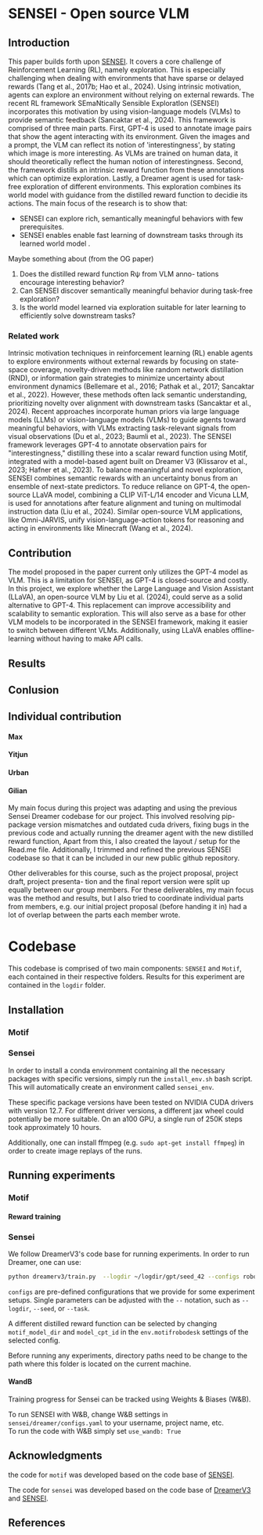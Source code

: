 # SENSEI - Open source VLM

## Introduction

This paper builds forth upon [SENSEI](https://arxiv.org/pdf/2503.01584). It covers a core challenge of Reinforcement Learning (RL), namely exploration. This is especially challenging when dealing with environments that have sparse or delayed rewards (Tang et al., 2017b; Hao et al., 2024). Using intrinsic motivation, agents can explore an environment without relying on external rewards. The recent RL framework SEmaNtically Sensible ExploratIon (SENSEI) incorporates this motivation by using vision-language models (VLMs) to provide semantic feedback (Sancaktar et al., 2024). This framework is comprised of three main parts. First, GPT-4 is used to annotate image pairs that show the agent interacting with its environment. Given the images and a prompt, the VLM can reflect its notion of 'interestingness', by stating which image is more interesting. As VLMs are trained on human data, it should theoretically reflect the human notion of interestingness. Second, the framework distills an intrinsic reward function from these annotations which can optimize exploration. Lastly, a Dreamer agent is used for task-free exploration of different environments. This exploration combines its world model with guidance from the distilled reward function to decidie its actions. The main focus of the research is to show that:

- SENSEI can explore rich, semantically meaningful behaviors with few prerequisites.
- SENSEI enables enable fast learning of downstream tasks through its learned world model .

Maybe something about (from the OG paper)

1. Does the distilled reward function Rψ from VLM anno-
   tations encourage interesting behavior?
2. Can SENSEI discover semantically meaningful behavior
   during task-free exploration?
3. Is the world model learned via exploration suitable for
   later learning to efficiently solve downstream tasks?

### Related work

Intrinsic motivation techniques in reinforcement learning (RL) enable agents to explore environments without external rewards by focusing on state-space coverage, novelty-driven methods like random network distillation (RND), or information gain strategies to minimize uncertainty about environment dynamics (Bellemare et al., 2016; Pathak et al., 2017; Sancaktar et al., 2022). However, these methods often lack semantic understanding, prioritizing novelty over alignment with downstream tasks (Sancaktar et al., 2024). Recent approaches incorporate human priors via large language models (LLMs) or vision-language models (VLMs) to guide agents toward meaningful behaviors, with VLMs extracting task-relevant signals from visual observations (Du et al., 2023; Baumli et al., 2023). The SENSEI framework leverages GPT-4 to annotate observation pairs for "interestingness," distilling these into a scalar reward function using Motif, integrated with a model-based agent built on Dreamer V3 (Klissarov et al., 2023; Hafner et al., 2023). To balance meaningful and novel exploration, SENSEI combines semantic rewards with an uncertainty bonus from an ensemble of next-state predictors. To reduce reliance on GPT-4, the open-source LLaVA model, combining a CLIP ViT-L/14 encoder and Vicuna LLM, is used for annotations after feature alignment and tuning on multimodal instruction data (Liu et al., 2024). Similar open-source VLM applications, like Omni-JARVIS, unify vision-language-action tokens for reasoning and acting in environments like Minecraft (Wang et al., 2024).

## Contribution

The model proposed in the paper current only utilizes the GPT-4 model as VLM. This is a limitation for SENSEI, as GPT-4 is closed-source and costly. In this project, we explore whether the Large Language and Vision Assistant (LLaVA), an open-source VLM by Liu et al. (2024), could serve as a solid alternative to GPT-4. This replacement can improve accessibility and scalability to semantic exploration. This will also serve as a base for other VLM models to be incorporated in the SENSEI framework, making it easier to switch between different VLMs. Additionally, using LLaVA enables offline-learning without having to make API calls.

## Results

## Conlusion

## Individual contribution

#### Max

#### Yitjun

#### Urban

#### Gilian

My main focus during this project was adapting and using the previous Sensei Dreamer codebase for our project. This involved resolving pip-package
version mismatches and outdated cuda drivers, fixing bugs in the previous code and actually running the dreamer agent with the new distilled reward
function, Apart from this, I also created the layout / setup for the Read.me file. Additionally, I trimmed and refined the previous SENSEI codebase so
that it can be included in our new public github repository.

Other deliverables for this course, such as the project proposal, project draft, project presenta-
tion and the final report version were split up equally between our group members. For these deliverables, my main focus was the method and results,
but I also tried to coordinate individual parts from members, e.g. our initial project proposal (before handing it in) had a lot of overlap
between the parts each member wrote.

# Codebase

This codebase is comprised of two main components: `SENSEI` and `Motif`, each contained in their respective folders. Results for this experiment are contained in the `logdir` folder.

## Installation

### Motif

### Sensei

In order to install a conda environment containing all the necessary packages with specific versions, simply run the `install_env.sh` bash script. This will automatically create an environment called `sensei_env`.

These specific package versions have been tested on NVIDIA CUDA drivers with version 12.7. For different driver versions, a different jax wheel could potentially be more suitable. On an a100 GPU, a single run of 250K steps took approximately 10 hours.

Additionally, one can install ffmpeg (e.g. `sudo apt-get install ffmpeg`) in order to create image replays of the runs.

## Running experiments

### Motif

#### Reward training

### Sensei

We follow DreamerV3's code base for running experiments. In order to run Dreamer, one can use:

```sh
python dreamerv3/train.py  --logdir ~/logdir/gpt/seed_42 --configs robodesk_sensei --seed 42
```

`configs` are pre-defined configurations that we provide for some experiment setups. Single parameters can be adjusted with the `--` notation, such as `--logdir`, `--seed`, or `--task`.

A different distilled reward function can be selected by changing `motif_model_dir` and `model_cpt_id` in the `env.motifrobodesk` settings of the selected config.

Before running any experiments, directory paths need to be change to the path where this folder is located on the current machine.

#### WandB

Training progress for Sensei can be tracked using Weights & Biases (W&B).

To run SENSEI with W&B, change W&B settings in `sensei/dreamer/configs.yaml` to your username, project name, etc.  
To run the code with W&B simply set `use_wandb: True`

## Acknowledgments

the code for `motif` was developed based on the code base of [SENSEI](https://arxiv.org/pdf/2503.01584).

The code for `sensei` was developed based on the code base of [DreamerV3](https://github.com/danijar/dreamerv3) and [SENSEI](https://arxiv.org/pdf/2503.01584).

## References
